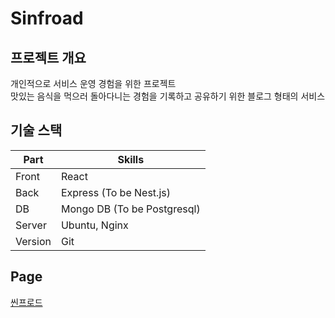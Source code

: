 # Sinfroad

## 프로젝트 개요

개인적으로 서비스 운영 경험을 위한 프로젝트 \
맛있는 음식을 먹으러 돌아다니는 경험을 기록하고 공유하기 위한 블로그 형태의 서비스

## 기술 스택

| Part    | Skills                      |
| ------- | --------------------------- |
| Front   | React                       |
| Back    | Express (To be Nest.js)     |
| DB      | Mongo DB (To be Postgresql) |
| Server  | Ubuntu, Nginx               |
| Version | Git                         |

## Page

[씬프로드](https://sinf.dev)
